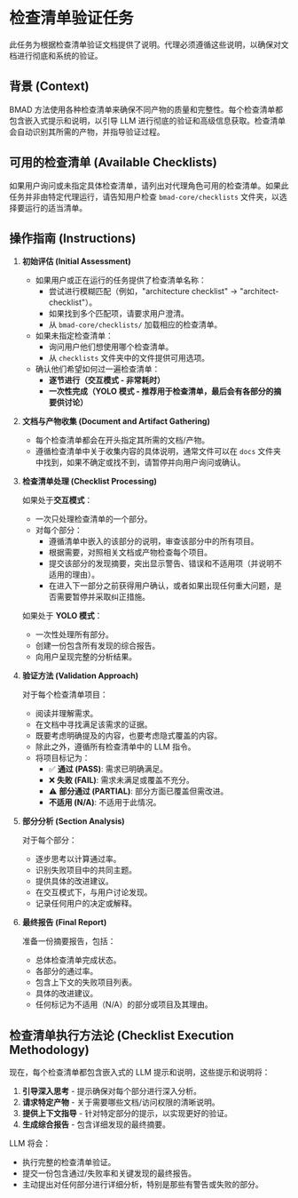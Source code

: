 # 检查清单验证任务

此任务为根据检查清单验证文档提供了说明。代理必须遵循这些说明，以确保对文档进行彻底和系统的验证。

## 背景 (Context)

BMAD 方法使用各种检查清单来确保不同产物的质量和完整性。每个检查清单都包含嵌入式提示和说明，以引导 LLM 进行彻底的验证和高级信息获取。检查清单会自动识别其所需的产物，并指导验证过程。

## 可用的检查清单 (Available Checklists)

如果用户询问或未指定具体检查清单，请列出对代理角色可用的检查清单。如果此任务并非由特定代理运行，请告知用户检查 `bmad-core/checklists` 文件夹，以选择要运行的适当清单。

## 操作指南 (Instructions)

1.  **初始评估 (Initial Assessment)**

    - 如果用户或正在运行的任务提供了检查清单名称：
      - 尝试进行模糊匹配（例如，"architecture checklist" -> "architect-checklist"）。
      - 如果找到多个匹配项，请要求用户澄清。
      - 从 `bmad-core/checklists/` 加载相应的检查清单。
    - 如果未指定检查清单：
      - 询问用户他们想使用哪个检查清单。
      - 从 `checklists` 文件夹中的文件提供可用选项。
    - 确认他们希望如何过一遍检查清单：
      - **逐节进行（交互模式 - 非常耗时）**
      - **一次性完成（YOLO 模式 - 推荐用于检查清单，最后会有各部分的摘要供讨论）**

2.  **文档与产物收集 (Document and Artifact Gathering)**

    - 每个检查清单都会在开头指定其所需的文档/产物。
    - 遵循检查清单中关于收集内容的具体说明，通常文件可以在 `docs` 文件夹中找到，如果不确定或找不到，请暂停并向用户询问或确认。

3.  **检查清单处理 (Checklist Processing)**

    如果处于**交互模式**：

    - 一次只处理检查清单的一个部分。
    - 对每个部分：
      - 遵循清单中嵌入的该部分的说明，审查该部分中的所有项目。
      - 根据需要，对照相关文档或产物检查每个项目。
      - 提交该部分的发现摘要，突出显示警告、错误和不适用项（并说明不适用的理由）。
      - 在进入下一部分之前获得用户确认，或者如果出现任何重大问题，是否需要暂停并采取纠正措施。

    如果处于 **YOLO 模式**：

    - 一次性处理所有部分。
    - 创建一份包含所有发现的综合报告。
    - 向用户呈现完整的分析结果。

4.  **验证方法 (Validation Approach)**

    对于每个检查清单项目：

    - 阅读并理解需求。
    - 在文档中寻找满足该需求的证据。
    - 既要考虑明确提及的内容，也要考虑隐式覆盖的内容。
    - 除此之外，遵循所有检查清单中的 LLM 指令。
    - 将项目标记为：
      - ✅ **通过 (PASS)**: 需求已明确满足。
      - ❌ **失败 (FAIL)**: 需求未满足或覆盖不充分。
      - ⚠️ **部分通过 (PARTIAL)**: 部分方面已覆盖但需改进。
      - **不适用 (N/A)**: 不适用于此情况。

5.  **部分分析 (Section Analysis)**

    对于每个部分：

    - 逐步思考以计算通过率。
    - 识别失败项目中的共同主题。
    - 提供具体的改进建议。
    - 在交互模式下，与用户讨论发现。
    - 记录任何用户的决定或解释。

6.  **最终报告 (Final Report)**

    准备一份摘要报告，包括：

    - 总体检查清单完成状态。
    - 各部分的通过率。
    - 包含上下文的失败项目列表。
    - 具体的改进建议。
    - 任何标记为不适用（N/A）的部分或项目及其理由。

## 检查清单执行方法论 (Checklist Execution Methodology)

现在，每个检查清单都包含嵌入式的 LLM 提示和说明，这些提示和说明将：

1.  **引导深入思考** - 提示确保对每个部分进行深入分析。
2.  **请求特定产物** - 关于需要哪些文档/访问权限的清晰说明。
3.  **提供上下文指导** - 针对特定部分的提示，以实现更好的验证。
4.  **生成综合报告** - 包含详细发现的最终摘要。

LLM 将会：

- 执行完整的检查清单验证。
- 提交一份包含通过/失败率和关键发现的最终报告。
- 主动提出对任何部分进行详细分析，特别是那些有警告或失败的部分。
